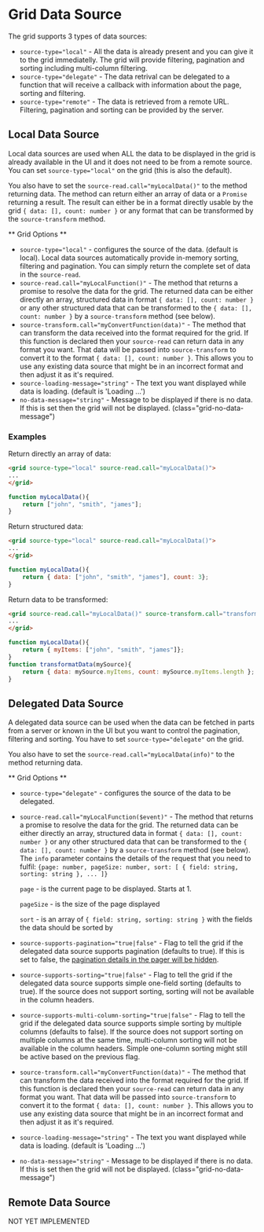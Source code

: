 # Grid Data Source
The grid supports 3 types of data sources:
* `source-type="local"` - All the data is already present and you can give it to the grid immediatelly.
The grid will provide filtering, pagination and sorting including multi-column filtering.
* `source-type="delegate"` - The data retrival can be delegated to a function that will receive a callback
with information about the page, sorting and filtering.
* `source-type="remote"` - The data is retrieved from a remote URL. Filtering, pagination and sorting can be provided
by the server. 

## Local Data Source
Local data sources are used when ALL the data to be displayed in the grid is already available in the UI and it does not need to be from a remote source.
You can set `source-type="local"` on the grid (this is also the default).

You also have to set the `source-read.call="myLocalData()"` to the method returning data.
The method can return either an array of data or a `Promise` returning a result.
The result can either be in a format directly usable by the grid `{ data: [], count: number }` or any format that can be transformed
by the `source-transform` method.

** Grid Options ** 
* `source-type="local"` - configures the source of the data. (default is local).
Local data sources automatically provide in-memory sorting, filtering and pagination.
You can simply return the complete set of data in the `source-read`.
* `source-read.call="myLocalFunction()"` - The method that returns a promise to resolve the data for the grid.
The returned data can be either directly an array, structured data in format `{ data: [], count: number }` or any other structured data that
can be transformed to the `{ data: [], count: number }` by a `source-transform` method (see below). 
* `source-transform.call="myConvertFunction(data)"` - The method that can transform the data received into the format required for the grid.
If this function is declared then your `source-read` can return data in any format you want.
That data will be passed into `source-transform` to convert it to the format `{ data: [], count: number }`.
This allows you to use any existing data source that might be in an incorrect format and then adjust it as it's required.
* `source-loading-message="string"` - The text you want displayed while data is loading. (default is 'Loading ...')
* `no-data-message="string"` - Message to be displayed if there is no data. If this is set then the grid will not be displayed. (class="grid-no-data-message") 

### Examples
Return directly an array of data:
```html
<grid source-type="local" source-read.call="myLocalData()">
...
</grid>
```
```javascript
function myLocalData(){
	return ["john", "smith", "james"];
}
```
Return structured data:
```html
<grid source-type="local" source-read.call="myLocalData()">
...
</grid>
``` 
```javascript
function myLocalData(){
	return { data: ["john", "smith", "james"], count: 3};
}
```
Return data to be transformed:
```html
<grid source-read.call="myLocalData()" source-transform.call="transformData(data)">
...
</grid>
``` 
```javascript
function myLocalData(){
	return { myItems: ["john", "smith", "james"]};
}
function transformatData(mySource){
	return { data: mySource.myItems, count: mySource.myItems.length };
}
```

## Delegated Data Source
A delegated data source can be used when the data can be fetched in parts from a server or known in the UI but you
want to control the pagination, filtering and sorting.
You have to set `source-type="delegate"` on the grid.

You also have to set the `source-read.call="myLocalData(info)"` to the method returning data.

** Grid Options ** 
* `source-type="delegate"` - configures the source of the data to be delegated.
* `source-read.call="myLocalFunction($event)"` - The method that returns a promise to resolve the data for the grid.
The returned data can be either directly an array, structured data in format `{ data: [], count: number }` or any other structured data that
can be transformed to the `{ data: [], count: number }` by a `source-transform` method (see below).
The `info` parameter contains the details of the request that you need to fulfil: `{page: number, pageSize: number, sort: [ { field: string, sorting: string }, ... ]}`
   
   `page` - is the current page to be displayed. Starts at 1.
   
   `pageSize` - is the size of the page displayed
   
   `sort` - is an array of `{ field: string, sorting: string }` with the fields the data should be sorted by

* `source-supports-pagination="true|false"` - Flag to tell the grid if the delegated data source supports pagination (defaults to true).
If this is set to false, the [pagination details in the pager will be hidden](./pager.md).
* `source-supports-sorting="true|false"` - Flag to tell the grid if the delegated data source supports simple one-field sorting (defaults to true).
If the source does not support sorting, sorting will not be available in the column headers. 
* `source-supports-multi-column-sorting="true|false"` - Flag to tell the grid if the delegated data source supports simple sorting by multiple columns (defaults to false).
If the source does not support sorting on multiple columns at the same time, multi-column sorting will not be available in the column headers.
Simple one-column sorting might still be active based on the previous flag.
* `source-transform.call="myConvertFunction(data)"` - The method that can transform the data received into the format required for the grid.
If this function is declared then your `source-read` can return data in any format you want.
That data will be passed into `source-transform` to convert it to the format `{ data: [], count: number }`.
This allows you to use any existing data source that might be in an incorrect format and then adjust it as it's required.
* `source-loading-message="string"` - The text you want displayed while data is loading. (default is 'Loading ...')
* `no-data-message="string"` - Message to be displayed if there is no data. If this is set then the grid will not be displayed. (class="grid-no-data-message") 

## Remote Data Source
NOT YET IMPLEMENTED